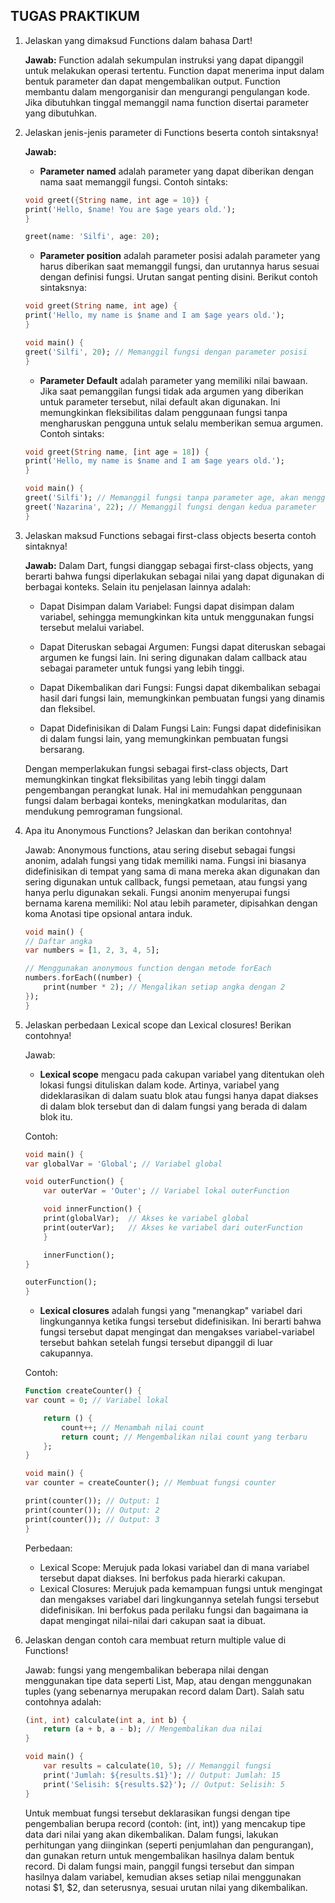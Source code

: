 ## **TUGAS PRAKTIKUM**

1. Jelaskan yang dimaksud Functions dalam bahasa Dart!

    **Jawab:** Function adalah sekumpulan instruksi yang dapat dipanggil untuk melakukan operasi tertentu. Function dapat menerima input dalam bentuk parameter dan dapat mengembalikan output. Function membantu dalam mengorganisir dan mengurangi pengulangan kode. Jika dibutuhkan tinggal memanggil nama function disertai parameter yang dibutuhkan.

2. Jelaskan jenis-jenis parameter di Functions beserta contoh sintaksnya!

    **Jawab:** 
        
    - **Parameter named** adalah parameter yang dapat diberikan dengan nama saat memanggil fungsi. Contoh sintaks:

    ```dart
    void greet({String name, int age = 10}) {
    print('Hello, $name! You are $age years old.');
    }

    greet(name: 'Silfi', age: 20);
    ```

    - **Parameter position** adalah parameter posisi adalah parameter yang harus diberikan saat memanggil fungsi, dan urutannya harus sesuai dengan definisi fungsi. Urutan sangat penting disini. Berikut contoh sintaksnya:

    ```dart
    void greet(String name, int age) {
    print('Hello, my name is $name and I am $age years old.');
    }

    void main() {
    greet('Silfi', 20); // Memanggil fungsi dengan parameter posisi
    }
    ```

    - **Parameter Default** adalah parameter yang memiliki nilai bawaan. Jika saat pemanggilan fungsi tidak ada argumen yang diberikan untuk parameter tersebut, nilai default akan digunakan. Ini memungkinkan fleksibilitas dalam penggunaan fungsi tanpa mengharuskan pengguna untuk selalu memberikan semua argumen. Contoh sintaks:

    ```dart
    void greet(String name, [int age = 18]) {
    print('Hello, my name is $name and I am $age years old.');
    }

    void main() {
    greet('Silfi'); // Memanggil fungsi tanpa parameter age, akan menggunakan nilai default
    greet('Nazarina', 22); // Memanggil fungsi dengan kedua parameter
    }
    ```

3. Jelaskan maksud Functions sebagai first-class objects beserta contoh sintaknya!

    **Jawab:** Dalam Dart, fungsi dianggap sebagai first-class objects, yang berarti bahwa fungsi diperlakukan sebagai nilai yang dapat digunakan di berbagai konteks. Selain itu penjelasan lainnya adalah:

    - Dapat Disimpan dalam Variabel: Fungsi dapat disimpan dalam variabel, sehingga memungkinkan kita untuk menggunakan fungsi tersebut melalui variabel.

    - Dapat Diteruskan sebagai Argumen: Fungsi dapat diteruskan sebagai argumen ke fungsi lain. Ini sering digunakan dalam callback atau sebagai parameter untuk fungsi yang lebih tinggi.

    - Dapat Dikembalikan dari Fungsi: Fungsi dapat dikembalikan sebagai hasil dari fungsi lain, memungkinkan pembuatan fungsi yang dinamis dan fleksibel.

    - Dapat Didefinisikan di Dalam Fungsi Lain: Fungsi dapat didefinisikan di dalam fungsi lain, yang memungkinkan pembuatan fungsi bersarang.

    Dengan memperlakukan fungsi sebagai first-class objects, Dart memungkinkan tingkat fleksibilitas yang lebih tinggi dalam pengembangan perangkat lunak. Hal ini memudahkan penggunaan fungsi dalam berbagai konteks, meningkatkan modularitas, dan mendukung pemrograman fungsional.

4. Apa itu Anonymous Functions? Jelaskan dan berikan contohnya!

    Jawab: Anonymous functions, atau sering disebut sebagai fungsi anonim, adalah fungsi yang tidak memiliki nama. Fungsi ini biasanya didefinisikan di tempat yang sama di mana mereka akan digunakan dan sering digunakan untuk callback, fungsi pemetaan, atau fungsi yang hanya perlu digunakan sekali. Fungsi anonim menyerupai fungsi bernama karena memiliki: Nol atau lebih parameter, dipisahkan dengan koma Anotasi tipe opsional antara induk.

    ```dart
    void main() {
    // Daftar angka
    var numbers = [1, 2, 3, 4, 5];

    // Menggunakan anonymous function dengan metode forEach
    numbers.forEach((number) {
        print(number * 2); // Mengalikan setiap angka dengan 2
    });
    }
    ```

5. Jelaskan perbedaan Lexical scope dan Lexical closures! Berikan contohnya!

    Jawab: 
    
    - **Lexical scope** mengacu pada cakupan variabel yang ditentukan oleh lokasi fungsi dituliskan dalam kode. Artinya, variabel yang dideklarasikan di dalam suatu blok atau fungsi hanya dapat diakses di dalam blok tersebut dan di dalam fungsi yang berada di dalam blok itu.

    Contoh:
    ```dart
    void main() {
    var globalVar = 'Global'; // Variabel global

    void outerFunction() {
        var outerVar = 'Outer'; // Variabel lokal outerFunction

        void innerFunction() {
        print(globalVar);  // Akses ke variabel global
        print(outerVar);   // Akses ke variabel dari outerFunction
        }

        innerFunction();
    }

    outerFunction();
    }
    ```

    - **Lexical closures** adalah fungsi yang "menangkap" variabel dari lingkungannya ketika fungsi tersebut didefinisikan. Ini berarti bahwa fungsi tersebut dapat mengingat dan mengakses variabel-variabel tersebut bahkan setelah fungsi tersebut dipanggil di luar cakupannya.

    Contoh:

    ```dart
    Function createCounter() {
    var count = 0; // Variabel lokal

        return () {
            count++; // Menambah nilai count
            return count; // Mengembalikan nilai count yang terbaru
        };
    }

    void main() {
    var counter = createCounter(); // Membuat fungsi counter

    print(counter()); // Output: 1
    print(counter()); // Output: 2
    print(counter()); // Output: 3
    }
    ```

    Perbedaan:
    - Lexical Scope: Merujuk pada lokasi variabel dan di mana variabel tersebut dapat diakses. Ini berfokus pada hierarki cakupan.
    - Lexical Closures: Merujuk pada kemampuan fungsi untuk mengingat dan mengakses variabel dari lingkungannya setelah fungsi tersebut didefinisikan. Ini berfokus pada perilaku fungsi dan bagaimana ia dapat mengingat nilai-nilai dari cakupan saat ia dibuat.

6. Jelaskan dengan contoh cara membuat return multiple value di Functions!

    Jawab: fungsi yang mengembalikan beberapa nilai dengan menggunakan tipe data seperti List, Map, atau dengan menggunakan tuples (yang sebenarnya merupakan record dalam Dart). Salah satu contohnya adalah:

    ```dart
    (int, int) calculate(int a, int b) {
        return (a + b, a - b); // Mengembalikan dua nilai
    }

    void main() {
        var results = calculate(10, 5); // Memanggil fungsi
        print('Jumlah: ${results.$1}'); // Output: Jumlah: 15
        print('Selisih: ${results.$2}'); // Output: Selisih: 5
    }
    ```

    Untuk membuat fungsi tersebut deklarasikan fungsi dengan tipe pengembalian berupa record (contoh: (int, int)) yang mencakup tipe data dari nilai yang akan dikembalikan. Dalam fungsi, lakukan perhitungan yang diinginkan (seperti penjumlahan dan pengurangan), dan gunakan return untuk mengembalikan hasilnya dalam bentuk record. Di dalam fungsi main, panggil fungsi tersebut dan simpan hasilnya dalam variabel, kemudian akses setiap nilai menggunakan notasi $1, $2, dan seterusnya, sesuai urutan nilai yang dikembalikan.    


